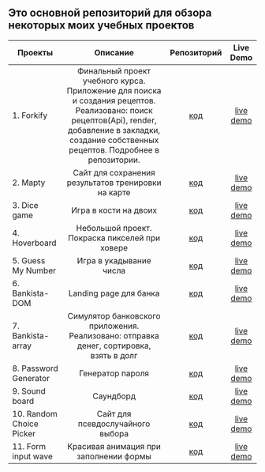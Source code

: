   ## Это основной репозиторий для обзора некоторых моих учебных проектов


| Проекты                  |                                                                                               Описание                                                                                               |                                                 Репозиторий                                                 |                          Live Demo                          |
| ------------------------ | :--------------------------------------------------------------------------------------------------------------------------------------------------------------------------------------------------: | :---------------------------------------------------------------------------------------------------------: | :---------------------------------------------------------: |
| 1. Forkify               | Финальный проект учебного курса. Приложение для поиска и создания рецептов. Реализовано: поиск рецептов(Api), render, добавление в закладки, создание собственных рецептов. Подробнее в репозитории. |                      [код](https://github.com/Adelsspace/recipes-study-project-final)                       |       [live demo](https://recipes-adel.netlify.app/)        |
| 2. Mapty                 |                                                                         Сайт для сохранения результатов тренировки на карте                                                                          |              [код](https://githttps://github.com/Adelsspace/study-projects/tree/master/mapty)               |         [live demo](https://mapty-adel.netlify.app)         |
| 3. Dice game             |                                                                                        Игра в кости на двоих                                                                                         |           [код](https://githttps://github.com/Adelsspace/study-projects/tree/master/dice%20game)            |         [live demo](https://dice-adel.netlify.app)          |
| 4. Hoverboard            |                                                                            Небольшой проект. Покраска пикселей при ховере                                                                            |                 [код](https://github.com/Adelsspace/study-projects/tree/master/Hoverboard)                  |      [live demo](https://hoverboard-adel.netlify.app/)      |
| 5. Guess My Number       |                                                                                       Игра в укадывание числа                                                                                        |         [код](https://github.com/Adelsspace/study-projects/tree/master/guess%20my%20number%20game)          |    [live demo](https://guessmynumber-adel.netlify.app/)     |
| 6. Bankista-DOM          |                                                                                        Landing page для банка                                                                                        | [код](https://github.com/Adelsspace/rhttps://github.com/Adelsspace/study-projects/tree/master/bankista-DOM) |     [live demo](https://bankista-dom-adel.netlify.app/)     |
| 7. Bankista-array        |                                                       Симулятор банковского приложения. Реализовано: отправка денег, сортировка, взять в долг                                                        |               [код](https://github.com/Adelsspace/study-projects/tree/master/bankista-array)                |    [live demo](https://bankista-array-adel.netlify.app/)    |
| 8. Password Generator    |                                                                                           Генератор пароля                                                                                           |            [код](https://github.com/Adelsspace/study-projects/tree/master/Password%20Generator)             |  [live demo](https://password-generator-adel.netlify.app/)  |
| 9. Sound board           |                                                                                              Саундборд                                                                                               |                 [код](https://github.com/Adelsspace/study-projects/tree/master/sound-board)                 |      [live demo](https://sound-board-adel.netlify.app)      |
| 10. Random Choice Picker |                                                                                   Сайт для псевдослучайного выбора                                                                                   |          [код](https://github.com/Adelsspace/study-projects/tree/master/Random%20Choice%20Picker)           | [live demo](https://random-choice-picker-adel.netlify.app/) |
| 11. Form input wave      |                                                                                Красивая анимация при заполнении формы                                                                                |               [код](https://github.com/Adelsspace/study-projects/tree/master/form-input-wave)               |     [live demo](https://forminputwave-adel.netlify.app)     |
